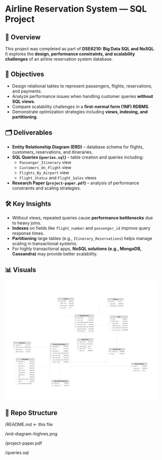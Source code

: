 # Airline Reservation System — SQL Project

## 📌 Overview
This project was completed as part of **DSE6210: Big Data SQL and NoSQL**.  
It explores the **design, performance constraints, and scalability challenges** of an airline reservation system database.

## 🎯 Objectives
- Design relational tables to represent passengers, flights, reservations, and payments.  
- Analyze performance issues when handling customer queries **without SQL views**.  
- Compare scalability challenges in a **first-normal form (1NF) RDBMS**.  
- Demonstrate optimization strategies including **views, indexing, and partitioning**.  

## 🗂️ Deliverables
- **Entity Relationship Diagram (ERD)** – database schema for flights, customers, reservations, and itineraries.  
- **SQL Queries (`queries.sql`)** – table creation and queries including:  
  - `Passenger_Itinerary` view  
  - `Customers_On_Flight` view  
  - `Flights_By_Airport` view  
  - `Flight_Status` and `Flight_Sales` views  
- **Research Paper (`project-paper.pdf`)** – analysis of performance constraints and scaling strategies.  

## 🛠️ Key Insights
- Without views, repeated queries cause **performance bottlenecks** due to heavy joins.  
- **Indexes** on fields like `flight_number` and `passenger_id` improve query response times.  
- **Partitioning** large tables (e.g., `Itinerary_Reservations`) helps manage scaling in transactional systems.  
- For highly transactional apps, **NoSQL solutions (e.g., MongoDB, Cassandra)** may provide better scalability.  

## 📊 Visuals
![ERD Diagram](erd-diagram-highres.png)

## 📂 Repo Structure
/README.md ← this file

/erd-diagram-highres.png

/project-paper.pdf

/queries.sql

